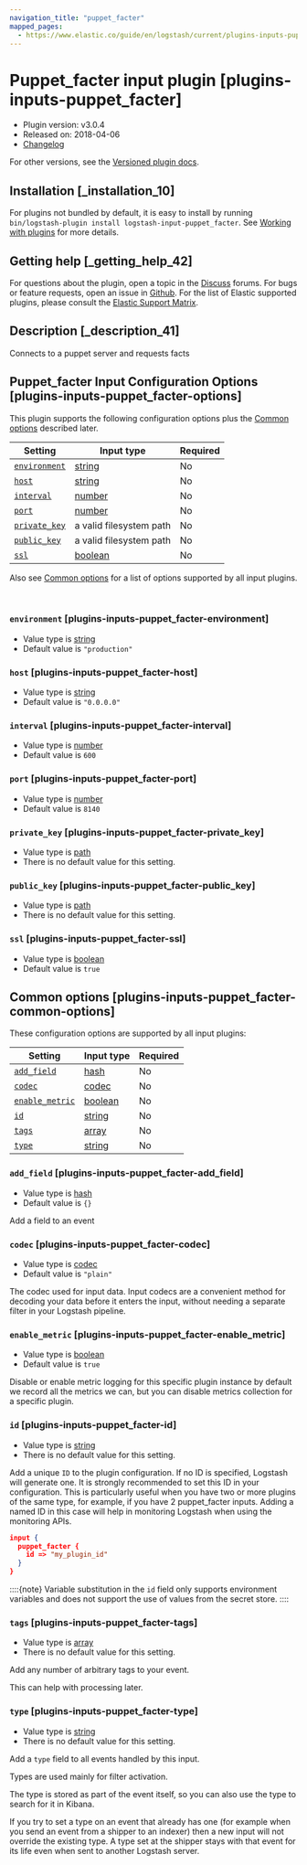 ```yaml
---
navigation_title: "puppet_facter"
mapped_pages:
  - https://www.elastic.co/guide/en/logstash/current/plugins-inputs-puppet_facter.html
---
```


# Puppet_facter input plugin [plugins-inputs-puppet_facter]


* Plugin version: v3.0.4
* Released on: 2018-04-06
* [Changelog](https://github.com/logstash-plugins/logstash-input-puppet_facter/blob/v3.0.4/CHANGELOG.md)

For other versions, see the [Versioned plugin docs](/vpr/input-puppet_facter-index.md).

## Installation [_installation_10]

For plugins not bundled by default, it is easy to install by running `bin/logstash-plugin install logstash-input-puppet_facter`. See [Working with plugins](logstash://reference/working-with-plugins.md) for more details.


## Getting help [_getting_help_42]

For questions about the plugin, open a topic in the [Discuss](http://discuss.elastic.co) forums. For bugs or feature requests, open an issue in [Github](https://github.com/logstash-plugins/logstash-input-puppet_facter). For the list of Elastic supported plugins, please consult the [Elastic Support Matrix](https://www.elastic.co/support/matrix#logstash_plugins).


## Description [_description_41]

Connects to a puppet server and requests facts


## Puppet_facter Input Configuration Options [plugins-inputs-puppet_facter-options]

This plugin supports the following configuration options plus the [Common options](plugins-inputs-puppet_facter.md#plugins-inputs-puppet_facter-common-options) described later.

| Setting | Input type | Required |
| --- | --- | --- |
| [`environment`](plugins-inputs-puppet_facter.md#plugins-inputs-puppet_facter-environment) | [string](value-types.md#string) | No |
| [`host`](plugins-inputs-puppet_facter.md#plugins-inputs-puppet_facter-host) | [string](value-types.md#string) | No |
| [`interval`](plugins-inputs-puppet_facter.md#plugins-inputs-puppet_facter-interval) | [number](value-types.md#number) | No |
| [`port`](plugins-inputs-puppet_facter.md#plugins-inputs-puppet_facter-port) | [number](value-types.md#number) | No |
| [`private_key`](plugins-inputs-puppet_facter.md#plugins-inputs-puppet_facter-private_key) | a valid filesystem path | No |
| [`public_key`](plugins-inputs-puppet_facter.md#plugins-inputs-puppet_facter-public_key) | a valid filesystem path | No |
| [`ssl`](plugins-inputs-puppet_facter.md#plugins-inputs-puppet_facter-ssl) | [boolean](value-types.md#boolean) | No |

Also see [Common options](plugins-inputs-puppet_facter.md#plugins-inputs-puppet_facter-common-options) for a list of options supported by all input plugins.

 

### `environment` [plugins-inputs-puppet_facter-environment]

* Value type is [string](value-types.md#string)
* Default value is `"production"`


### `host` [plugins-inputs-puppet_facter-host]

* Value type is [string](value-types.md#string)
* Default value is `"0.0.0.0"`


### `interval` [plugins-inputs-puppet_facter-interval]

* Value type is [number](value-types.md#number)
* Default value is `600`


### `port` [plugins-inputs-puppet_facter-port]

* Value type is [number](value-types.md#number)
* Default value is `8140`


### `private_key` [plugins-inputs-puppet_facter-private_key]

* Value type is [path](value-types.md#path)
* There is no default value for this setting.


### `public_key` [plugins-inputs-puppet_facter-public_key]

* Value type is [path](value-types.md#path)
* There is no default value for this setting.


### `ssl` [plugins-inputs-puppet_facter-ssl]

* Value type is [boolean](value-types.md#boolean)
* Default value is `true`



## Common options [plugins-inputs-puppet_facter-common-options]

These configuration options are supported by all input plugins:

| Setting | Input type | Required |
| --- | --- | --- |
| [`add_field`](plugins-inputs-puppet_facter.md#plugins-inputs-puppet_facter-add_field) | [hash](logstash://reference/configuration-file-structure.md#hash) | No |
| [`codec`](plugins-inputs-puppet_facter.md#plugins-inputs-puppet_facter-codec) | [codec](logstash://reference/configuration-file-structure.md#codec) | No |
| [`enable_metric`](plugins-inputs-puppet_facter.md#plugins-inputs-puppet_facter-enable_metric) | [boolean](logstash://reference/configuration-file-structure.md#boolean) | No |
| [`id`](plugins-inputs-puppet_facter.md#plugins-inputs-puppet_facter-id) | [string](logstash://reference/configuration-file-structure.md#string) | No |
| [`tags`](plugins-inputs-puppet_facter.md#plugins-inputs-puppet_facter-tags) | [array](logstash://reference/configuration-file-structure.md#array) | No |
| [`type`](plugins-inputs-puppet_facter.md#plugins-inputs-puppet_facter-type) | [string](logstash://reference/configuration-file-structure.md#string) | No |

### `add_field` [plugins-inputs-puppet_facter-add_field]

* Value type is [hash](logstash://reference/configuration-file-structure.md#hash)
* Default value is `{}`

Add a field to an event


### `codec` [plugins-inputs-puppet_facter-codec]

* Value type is [codec](logstash://reference/configuration-file-structure.md#codec)
* Default value is `"plain"`

The codec used for input data. Input codecs are a convenient method for decoding your data before it enters the input, without needing a separate filter in your Logstash pipeline.


### `enable_metric` [plugins-inputs-puppet_facter-enable_metric]

* Value type is [boolean](logstash://reference/configuration-file-structure.md#boolean)
* Default value is `true`

Disable or enable metric logging for this specific plugin instance by default we record all the metrics we can, but you can disable metrics collection for a specific plugin.


### `id` [plugins-inputs-puppet_facter-id]

* Value type is [string](logstash://reference/configuration-file-structure.md#string)
* There is no default value for this setting.

Add a unique `ID` to the plugin configuration. If no ID is specified, Logstash will generate one. It is strongly recommended to set this ID in your configuration. This is particularly useful when you have two or more plugins of the same type, for example, if you have 2 puppet_facter inputs. Adding a named ID in this case will help in monitoring Logstash when using the monitoring APIs.

```json
input {
  puppet_facter {
    id => "my_plugin_id"
  }
}
```

::::{note} 
Variable substitution in the `id` field only supports environment variables and does not support the use of values from the secret store.
::::



### `tags` [plugins-inputs-puppet_facter-tags]

* Value type is [array](logstash://reference/configuration-file-structure.md#array)
* There is no default value for this setting.

Add any number of arbitrary tags to your event.

This can help with processing later.


### `type` [plugins-inputs-puppet_facter-type]

* Value type is [string](logstash://reference/configuration-file-structure.md#string)
* There is no default value for this setting.

Add a `type` field to all events handled by this input.

Types are used mainly for filter activation.

The type is stored as part of the event itself, so you can also use the type to search for it in Kibana.

If you try to set a type on an event that already has one (for example when you send an event from a shipper to an indexer) then a new input will not override the existing type. A type set at the shipper stays with that event for its life even when sent to another Logstash server.



